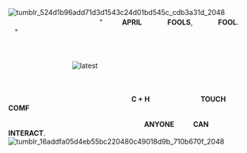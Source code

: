 ![tumblr_524d1b96add71d3d1543c24d01bd545c_cdb3a31d_2048](https://github.com/user-attachments/assets/7936be76-752a-49c9-b0fd-ef6ea800aa87)
ㅤㅤㅤㅤㅤㅤㅤㅤㅤㅤㅤㅤㅤㅤㅤㅤㅤㅤ "ㅤㅤㅤ**APRIL**ㅤㅤㅤㅤ**FOOLS**,ㅤㅤㅤㅤ**FOOL**.ㅤㅤㅤ"

ㅤ

ㅤㅤㅤㅤㅤㅤㅤㅤㅤㅤ![latest](https://github.com/user-attachments/assets/055bc3e8-db95-4e13-a9fb-d60f059da60f)

 ㅤ
 
ㅤㅤㅤㅤㅤㅤㅤㅤㅤㅤㅤㅤㅤㅤㅤㅤㅤㅤㅤ **C + H**ㅤㅤㅤㅤㅤㅤㅤㅤ**TOUCH**ㅤㅤㅤㅤ**COMF**

ㅤ
ㅤㅤㅤㅤㅤㅤㅤㅤㅤㅤㅤㅤㅤㅤㅤㅤㅤㅤㅤㅤ**ANYONE**ㅤㅤㅤ**CAN**ㅤㅤㅤ**INTERACT**.
![tumblr_16addfa05d4eb55bc220480c49018d9b_710b670f_2048](https://github.com/user-attachments/assets/7e64a613-e572-4b9e-8ad2-3b5ffd3eed9f)
